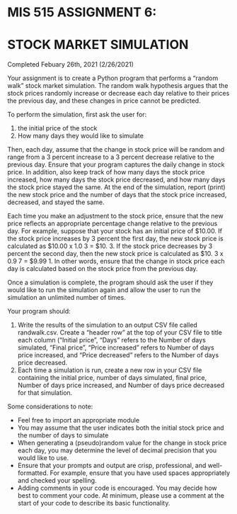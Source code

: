 # MIS 515 ASSIGNMENT 6:

# STOCK MARKET SIMULATION

Completed Febuary 26th, 2021 (2/26/2021)

Your assignment is to create a Python program that performs a “random walk” stock market
simulation. The random walk hypothesis argues that the stock prices randomly increase or
decrease each day relative to their prices the previous day, and these changes in price cannot be
predicted.

To perform the simulation, first ask the user for:

1. the initial price of the stock
2. How many days they would like to simulate

Then, each day, assume that the change in stock price will be random and range from a 3 percent
increase to a 3 percent decrease relative to the previous day. Ensure that your program captures
the daily change in stock price. In addition, also keep track of how many days the stock price
increased, how many days the stock price decreased, and how many days the stock price stayed
the same. At the end of the simulation, report (print) the new stock price and the number of days
that the stock price increased, decreased, and stayed the same.

Each time you make an adjustment to the stock price, ensure that the new price reflects an
appropriate percentage change relative to the previous day. For example, suppose that your stock
has an initial price of $10.00. If the stock price increases by 3 percent the first day, the new stock
price is calculated as $10.00 x 1.0 3 = $10. 3. If the stock price decreases by 3 percent the second
day, then the new stock price is calculated as $10. 3 x 0.9 7 = $9.99 1. In other words, ensure that
the change in stock price each day is calculated based on the stock price from the previous day.

Once a simulation is complete, the program should ask the user if they would like to run the
simulation again and allow the user to run the simulation an unlimited number of times.

Your program should:

1. Write the results of the simulation to an output CSV file called randwalk.csv. Create a
    “header row” at the top of your CSV file to title each column (“Initial price”, “Days”
    refers to the Number of days simulated, “Final price”, “Price increased” refers to Number
    of days price increased, and “Price decreased” refers to the Number of days price
    decreased.
2. Each time a simulation is run, create a new row in your CSV file containing the initial
    price, number of days simulated, final price, Number of days price increased, and
    Number of days price decreased for that simulation.

Some considerations to note:

- Feel free to import an appropriate module
- You may assume that the user indicates both the initial stock price and the number of
    days to simulate
- When generating a (pseudo)random value for the change in stock price each day, you
    may determine the level of decimal precision that you would like to use.
- Ensure that your prompts and output are crisp, professional, and well-formatted. For
    example, ensure that you have used spaces appropriately and checked your spelling.
- Adding comments in your code is encouraged. You may decide how best to comment
    your code. At minimum, please use a comment at the start of your code to describe its
    basic functionality.



